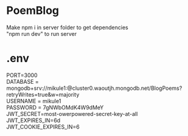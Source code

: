 # PoemBlog

Make npm i in server folder to get dependencies</br>
"npm run dev" to run server

# .env
PORT=3000</br>
DATABASE = mongodb+srv://mikule1:<PASSWORD>@cluster0.waoutjh.mongodb.net/BlogPoems?retryWrites=true&w=majority</br>
USERNAME = mikule1</br>
PASSWORD = 7gNWbOMdK4W9dMeY</br>
JWT_SECRET=most-owerpowered-secret-key-at-all</br>
JWT_EXPIRES_IN=6d</br>
JWT_COOKIE_EXPIRES_IN=6</br>

